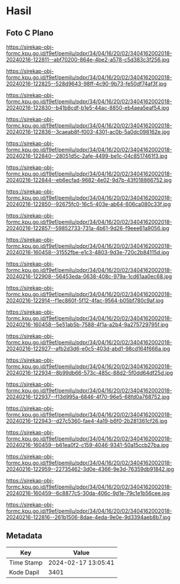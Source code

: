 # Hasil

## Foto C Plano

https://sirekap-obj-formc.kpu.go.id/f9ef/pemilu/pdpr/34/04/16/20/02/3404162002018-20240216-122811--abf70200-864e-4be2-a578-c5d383c3f256.jpg

https://sirekap-obj-formc.kpu.go.id/f9ef/pemilu/pdpr/34/04/16/20/02/3404162002018-20240216-122825--528d9643-98ff-4c90-9b73-fe50df74af3f.jpg

https://sirekap-obj-formc.kpu.go.id/f9ef/pemilu/pdpr/34/04/16/20/02/3404162002018-20240216-122830--b41b8cdf-b1e5-44ac-8850-eb4aea5eaf54.jpg

https://sirekap-obj-formc.kpu.go.id/f9ef/pemilu/pdpr/34/04/16/20/02/3404162002018-20240216-122836--3caeab8f-f003-4301-ac0b-5a0dc098162e.jpg

https://sirekap-obj-formc.kpu.go.id/f9ef/pemilu/pdpr/34/04/16/20/02/3404162002018-20240216-122840--28051d5c-2afe-4499-be1c-04c8517461f3.jpg

https://sirekap-obj-formc.kpu.go.id/f9ef/pemilu/pdpr/34/04/16/20/02/3404162002018-20240216-122844--eb6ecfad-9682-4e02-9d7b-43f018866752.jpg

https://sirekap-obj-formc.kpu.go.id/f9ef/pemilu/pdpr/34/04/16/20/02/3404162002018-20240216-122850--92675fc0-16c5-403e-ab64-606ca080c33f.jpg

https://sirekap-obj-formc.kpu.go.id/f9ef/pemilu/pdpr/34/04/16/20/02/3404162002018-20240216-122857--59852733-731a-4b61-9d26-f9eee61a9056.jpg

https://sirekap-obj-formc.kpu.go.id/f9ef/pemilu/pdpr/34/04/16/20/02/3404162002018-20240216-160458--31552fbe-e1c3-4803-9d3e-720c2b84115d.jpg

https://sirekap-obj-formc.kpu.go.id/f9ef/pemilu/pdpr/34/04/16/20/02/3404162002018-20240216-122908--56453eda-0638-408c-979a-1cd61aa0ec68.jpg

https://sirekap-obj-formc.kpu.go.id/f9ef/pemilu/pdpr/34/04/16/20/02/3404162002018-20240216-122914--f1ec860f-5f12-4fac-9564-b05bf780c9af.jpg

https://sirekap-obj-formc.kpu.go.id/f9ef/pemilu/pdpr/34/04/16/20/02/3404162002018-20240216-160458--5e51ab5b-7588-4f1a-a2b4-9a275729795f.jpg

https://sirekap-obj-formc.kpu.go.id/f9ef/pemilu/pdpr/34/04/16/20/02/3404162002018-20240216-122927--afb2d3d6-e0c5-403d-abd1-98cd164f666a.jpg

https://sirekap-obj-formc.kpu.go.id/f9ef/pemilu/pdpr/34/04/16/20/02/3404162002018-20240216-122934--8b99db66-573c-485c-88d2-5f0dd64df25d.jpg

https://sirekap-obj-formc.kpu.go.id/f9ef/pemilu/pdpr/34/04/16/20/02/3404162002018-20240216-122937--f13d995a-6846-4f70-96e5-68fd0a768752.jpg

https://sirekap-obj-formc.kpu.go.id/f9ef/pemilu/pdpr/34/04/16/20/02/3404162002018-20240216-122943--d27c5360-fae4-4a19-b6f0-2b281361cf26.jpg

https://sirekap-obj-formc.kpu.go.id/f9ef/pemilu/pdpr/34/04/16/20/02/3404162002018-20240216-160459--b61ea0f2-c159-4046-9341-50a15ccb27ba.jpg

https://sirekap-obj-formc.kpu.go.id/f9ef/pemilu/pdpr/34/04/16/20/02/3404162002018-20240216-122959--22735462-3d0e-4366-9e3d-76359db91842.jpg

https://sirekap-obj-formc.kpu.go.id/f9ef/pemilu/pdpr/34/04/16/20/02/3404162002018-20240216-160459--6c8877c5-30da-406c-9d1e-79c1e1b56cee.jpg

https://sirekap-obj-formc.kpu.go.id/f9ef/pemilu/pdpr/34/04/16/20/02/3404162002018-20240216-122816--261b1506-8dae-4eda-9e0e-9d3394aeb8b7.jpg


## Metadata

| Key        | Value               |
| ---------- | ------------------- |
| Time Stamp | 2024-02-17 13:05:41 |
| Kode Dapil | 3401                |



